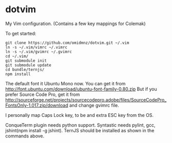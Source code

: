 dotvim
======

My Vim configuration. (Contains a few key mappings for Colemak)

To get started:

    git clone https://github.com/omidmnz/dotvim.git ~/.vim
    ln -s ~/.vim/vimrc ~/.vimrc
    ln -s ~/.vim/gvimrc ~/.gvimrc
    cd ~/.vim/
    git submodule init
    git submodule update
    cd bundle/ternjs/
    npm install

The default font it Ubuntu Mono now. You can get it from http://font.ubuntu.com/download/ubuntu-font-family-0.80.zip
But if you prefer Source Code Pro, get it from http://sourceforge.net/projects/sourcecodepro.adobe/files/SourceCodePro_FontsOnly-1.017.zip/download and change gvimrc file.

I personally map Caps Lock key, to be and extra ESC key from the OS.

ConqueTerm plugin needs python support. Syntastic needs pylint, gcc, jshint(npm install -g jshint). TernJS should be installed as shown in the commands above.
